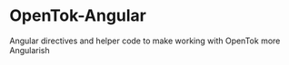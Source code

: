 OpenTok-Angular
===============

Angular directives and helper code to make working with OpenTok more Angularish
